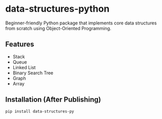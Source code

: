 # data-structures-python

Beginner-friendly Python package that implements core data structures from scratch using Object-Oriented Programming.

## Features

- Stack
- Queue
- Linked List
- Binary Search Tree
- Graph
- Array

## Installation (After Publishing)
```bash
pip install data-structures-py